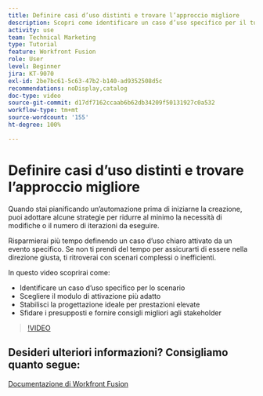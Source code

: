 ```yaml
---
title: Definire casi d’uso distinti e trovare l’approccio migliore
description: Scopri come identificare un caso d’uso specifico per il tuo scenario, determinare la progettazione giusta e fornire agli stakeholder i migliori consigli in  [!DNL Adobe Workfront Fusion].
activity: use
team: Technical Marketing
type: Tutorial
feature: Workfront Fusion
role: User
level: Beginner
jira: KT-9070
exl-id: 2be7bc61-5c63-47b2-b140-ad9352508d5c
recommendations: noDisplay,catalog
doc-type: video
source-git-commit: d17df7162ccaab6b62db34209f50131927c0a532
workflow-type: tm+mt
source-wordcount: '155'
ht-degree: 100%

---
```


# Definire casi d’uso distinti e trovare l’approccio migliore

Quando stai pianificando un’automazione prima di iniziarne la creazione, puoi adottare alcune strategie per ridurre al minimo la necessità di modifiche o il numero di iterazioni da eseguire.

Risparmierai più tempo definendo un caso d’uso chiaro attivato da un evento specifico. Se non ti prendi del tempo per assicurarti di essere nella direzione giusta, ti ritroverai con scenari complessi o inefficienti.

In questo video scoprirai come:

* Identificare un caso d’uso specifico per lo scenario
* Scegliere il modulo di attivazione più adatto
* Stabilisci la progettazione ideale per prestazioni elevate
* Sfidare i presupposti e fornire consigli migliori agli stakeholder

>[!VIDEO](https://video.tv.adobe.com/v/335311/?quality=12&learn=on&enablevpops)

## Desideri ulteriori informazioni? Consigliamo quanto segue:

[Documentazione di Workfront Fusion](https://experienceleague.adobe.com/docs/workfront/using/adobe-workfront-fusion/workfront-fusion-2.html?lang=it)
